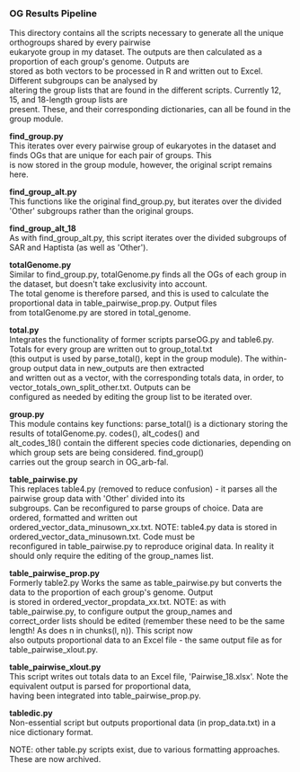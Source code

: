 ### OG Results Pipeline

This directory contains all the scripts necessary to generate all the unique orthogroups shared by every pairwise  
eukaryote group in my dataset. The outputs are then calculated as a proportion of each group's genome. Outputs are  
stored as both vectors to be processed in R and written out to Excel. Different subgroups can be analysed by  
altering the group lists that are found in the different scripts. Currently 12, 15, and 18-length group lists are  
present. These, and their corresponding dictionaries, can all be found in the group module.

**find_group.py**  
This iterates over every pairwise group of eukaryotes in the dataset and finds OGs that are unique for each pair of groups. This  
is now stored in the group module, however, the original script remains here.

**find_group_alt.py**  
This functions like the original find_group.py, but iterates over the divided 'Other' subgroups rather than the original groups.

**find_group_alt_18**  
As with find_group_alt.py, this script iterates over the divided subgroups of SAR and Haptista (as well as 'Other').

**totalGenome.py**  
Similar to find_group.py, totalGenome.py finds all the OGs of each group in the dataset, but doesn't take exclusivity into account.  
The total genome is therefore parsed, and this is used to calculate the proportional data in table_pairwise_prop.py. Output files  
from totalGenome.py are stored in total_genome.

**total.py**  
Integrates the functionality of former scripts parseOG.py and table6.py. Totals for every group are written out to group_total.txt  
(this output is used by parse_total(), kept in the group module). The within-group output data in new_outputs are then extracted  
and written out as a vector, with the corresponding totals data, in order, to vector_totals_own_split_other.txt. Outputs can be  
configured as needed by editing the group list to be iterated over.

**group.py**  
This module contains key functions: parse_total() is a dictionary storing the results of totalGenome.py. codes(), alt_codes() and  
alt_codes_18() contain the different species code dictionaries, depending on which group sets are being considered. find_group()  
carries out the group search in OG_arb-fal.

**table_pairwise.py**  
This replaces table4.py (removed to reduce confusion) - it parses all the pairwise group data with 'Other' divided into its  
subgroups. Can be reconfigured to parse groups of choice. Data are ordered, formatted and written out   
ordered_vector_data_minusown_xx.txt. NOTE: table4.py data is stored in ordered_vector_data_minusown.txt. Code must be  
reconfigured in table_pairwise.py to reproduce original data. In reality it should only require the editing of the group_names list. 

**table_pairwise_prop.py**  
Formerly table2.py Works the same as table_pairwise.py but converts the data to the proportion of each group's genome. Output  
is stored in ordered_vector_propdata_xx.txt. NOTE: as with table_pairwise.py, to configure output the group_names and  
correct_order lists should be edited (remember these need to be the same length! As does n in chunks(l, n)). This script now  
also outputs proportional data to an Excel file - the same output file as for table_pairwise_xlout.py. 

**table_pairwise_xlout.py**  
This script writes out totals data to an Excel file, 'Pairwise_18.xlsx'. Note the equivalent output is parsed for proportional data,  
having been integrated into table_pairwise_prop.py. 

**tabledic.py**  
Non-essential script but outputs proportional data (in prop_data.txt) in a nice dictionary format.

NOTE: other table.py scripts exist, due to various formatting approaches. These are now archived.
